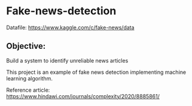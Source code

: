 # Fake-news-detection
Datafile: https://www.kaggle.com/c/fake-news/data


## Objective: 
Build a system to identify unreliable news articles



This project is an example of fake news detection implementing machine learning algorithm.



Reference article: https://www.hindawi.com/journals/complexity/2020/8885861/
